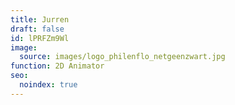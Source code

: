 ```yaml
---
title: Jurren
draft: false
id: lPRFZm9Wl
image:
  source: images/logo_philenflo_netgeenzwart.jpg
function: 2D Animator
seo:
  noindex: true
---
```

